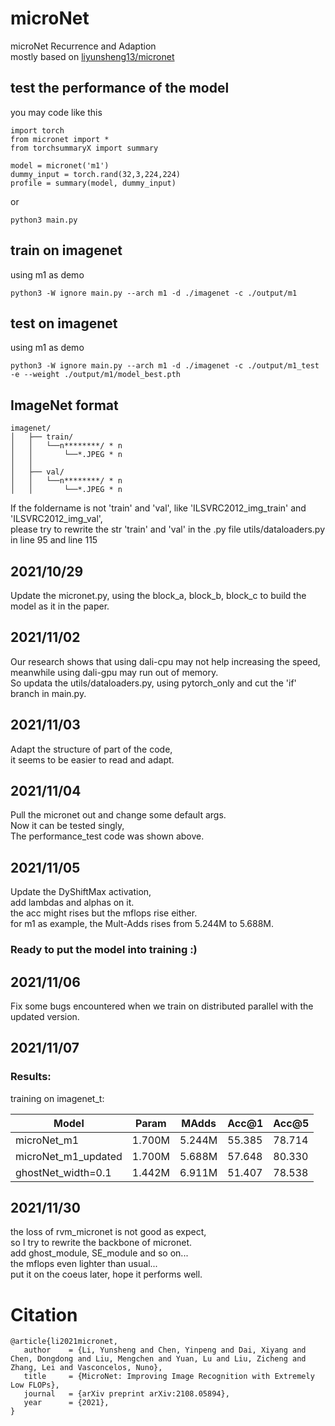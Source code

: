 # microNet
microNet Recurrence and Adaption  
mostly based on [liyunsheng13/micronet](https://github.com/liyunsheng13/micronet)  


## test the performance of the model
you may code like this  
```
import torch
from micronet import *
from torchsummaryX import summary

model = micronet('m1')
dummy_input = torch.rand(32,3,224,224)
profile = summary(model, dummy_input)
```
or  
```
python3 main.py
```

## train on imagenet  
using m1 as demo
```
python3 -W ignore main.py --arch m1 -d ./imagenet -c ./output/m1
```


## test on imagenet  
using m1 as demo
```
python3 -W ignore main.py --arch m1 -d ./imagenet -c ./output/m1_test -e --weight ./output/m1/model_best.pth
```


## ImageNet format
```
imagenet/
│   ├── train/
│   │   └──n********/ * n
│   │       └──*.JPEG * n
│   │
│   ├── val/
│   │   └──n********/ * n
│   │       └──*.JPEG * n
```  

If the foldername is not 'train' and 'val', like 'ILSVRC2012_img_train' and 'ILSVRC2012_img_val',  
please try to rewrite the str 'train' and 'val' in the .py file  utils/dataloaders.py in line 95 and line 115  



## 2021/10/29

Update the micronet.py, using the block_a, block_b, block_c to build the model as it in the paper.


## 2021/11/02

Our research shows that using dali-cpu may not help increasing the speed,  
meanwhile using dali-gpu may run out of memory.  
So updata the utils/dataloaders.py, using pytorch_only and cut the 'if' branch in main.py.


## 2021/11/03

Adapt the structure of part of the code,  
it seems to be easier to read and adapt.

## 2021/11/04

Pull the micronet out and change some default args.  
Now it can be tested singly,   
The performance_test code was shown above.

## 2021/11/05

Update the DyShiftMax activation,  
add lambdas and alphas on it.  
the acc might rises but the mflops rise either.  
for m1 as example, the Mult-Adds rises from 5.244M to 5.688M.

### Ready to put the model into training :)

## 2021/11/06

Fix some bugs encountered when we train on distributed parallel with the updated version.  

## 2021/11/07

### Results:
training on imagenet_t:  

| Model | Param | MAdds | Acc@1 | Acc@5 |
| ----- | ----- | ----- | ----- | ----- |
| microNet_m1 | 1.700M | 5.244M | 55.385 | 78.714 |
| microNet_m1_updated | 1.700M | 5.688M | 57.648 | 80.330 |
| ghostNet_width=0.1 | 1.442M | 6.911M | 51.407 | 78.538 |

## 2021/11/30
the loss of rvm_micronet is not good as expect,  
so I try to rewrite the backbone of micronet.  
add ghost_module, SE_module and so on...  
the mflops even lighter than usual...  
put it on the coeus later, hope it performs well.  

# Citation
```
@article{li2021micronet,
   author    = {Li, Yunsheng and Chen, Yinpeng and Dai, Xiyang and Chen, Dongdong and Liu, Mengchen and Yuan, Lu and Liu, Zicheng and Zhang, Lei and Vasconcelos, Nuno},
   title     = {MicroNet: Improving Image Recognition with Extremely Low FLOPs},
   journal   = {arXiv preprint arXiv:2108.05894},
   year      = {2021},
}
```
